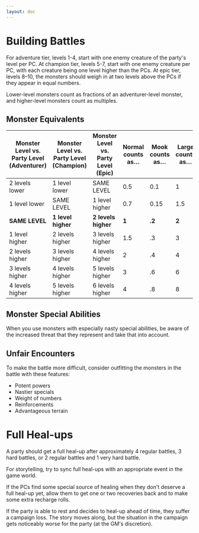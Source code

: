 ```yaml
---
layout: doc
---
```

# Building Battles

For adventure tier, levels 1-4, start with one enemy creature of the party's level per PC. At champion tier, levels 5-7, start with one enemy creature per PC, with each creature being one level higher than the PCs. At epic tier, levels 8–10, the monsters should weigh in at two levels above the PCs if they appear in equal numbers.

Lower-level monsters count as fractions of an adventurer-level monster, and higher-level monsters count as multiples.

## Monster Equivalents

| **Monster Level vs. Party Level (Adventurer)** | **Monster Level vs. Party Level (Champion)** | **Monster Level vs. Party Level (Epic)** | **Normal counts as…** | **Mook counts as…** | **Large counts as…** | **Huge counts as…** |
| --- | --- | --- | --- | --- | --- | --- |
| 2 levels lower | 1 level lower | SAME LEVEL | 0.5 | 0.1 | 1 | 1.5 |
| 1 level lower | SAME LEVEL | 1 level higher | 0.7 | 0.15 | 1.5 | 2 |
| **SAME LEVEL** | **1 level higher** | **2 levels higher** | **1** | **.2** | **2** | **3** |
| 1 level higher | 2 levels higher | 3 levels higher | 1.5 | .3 | 3 | 4 |
| 2 levels higher | 3 levels higher | 4 levels higher | 2 | .4 | 4 | 6 |
| 3 levels higher | 4 levels higher | 5 levels higher | 3 | .6 | 6 | 8 |
| 4 levels higher | 5 levels higher | 6 levels higher | 4 | .8 | 8 | |

## Monster Special Abilities

When you use monsters with especially nasty special abilities, be aware of the increased threat that they represent and take that into account.

## Unfair Encounters

To make the battle more difficult, consider outfitting the monsters in the battle with these features:

- Potent powers
- Nastier specials
- Weight of numbers
- Reinforcements
- Advantageous terrain

# Full Heal-ups

A party should get a full heal-up after approximately 4 regular battles, 3 hard battles, or 2 regular battles and 1 very hard battle.

For storytelling, try to sync full heal-ups with an appropriate event in the game world.

If the PCs find some special source of healing when they don't deserve a full heal-up yet, allow them to get one or two recoveries back and to make some extra recharge rolls.

If the party is able to rest and decides to heal-up ahead of time, they suffer a campaign loss. The story moves along, but the situation in the campaign gets noticeably worse for the party (at the GM's discretion).
